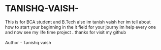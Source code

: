 # TANISHQ-VAISH-
This is for BCA student and B.Tech also im tanish vaish her im tell about how to start your beginning in the it field for your journy im help every one and now see my life time project . thanks for visit my github 
<br> 
<br>
Author - Tanishq vaish 
